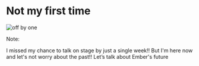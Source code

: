 # Not my first time

![off by one](/off-by-one.png)

Note:

I missed my chance to talk on stage by just a single week!! But I'm here now and let's not worry about the past!! Let’s talk about Ember's future